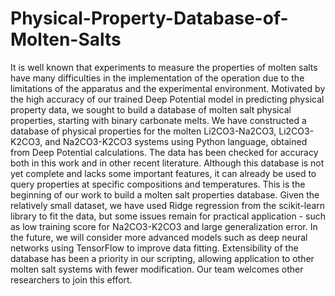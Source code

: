 # Physical-Property-Database-of-Molten-Salts
It is well known that experiments to measure the properties of molten salts have many difficulties in the implementation of the operation due to the limitations of the apparatus and the experimental environment. Motivated by the high accuracy of our trained Deep Potential model in predicting physical property data, we sought to build a database of molten salt physical properties, starting with binary carbonate melts. We have constructed a database of physical properties for the molten Li2CO3-Na2CO3, Li2CO3-K2CO3, and Na2CO3-K2CO3 systems using Python language, obtained from Deep Potential calculations. The data has been checked for accuracy both in this work and in other recent literature. 
Although this database is not yet complete and lacks some important features, it can already be used to query properties at specific compositions and temperatures. This is the beginning of our work to build a molten salt properties database. Given the relatively small dataset, we have used Ridge regression from the scikit-learn library to fit the data, but some issues remain for practical application - such as low training score for Na2CO3-K2CO3 and large generalization error. In the future, we will consider more advanced models such as deep neural networks using TensorFlow to improve data fitting. Extensibility of the database has been a priority in our scripting, allowing application to other molten salt systems with fewer modification.
Our team welcomes other researchers to join this effort.
